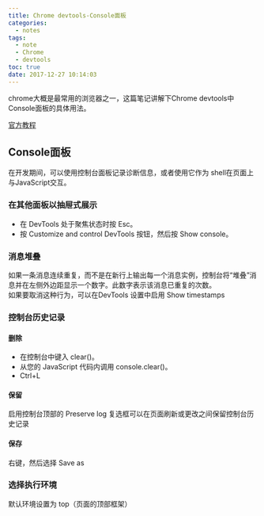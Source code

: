 ```yaml
---
title: Chrome devtools-Console面板
categories:
  - notes
tags:
  - note
  - Chrome
  - devtools
toc: true
date: 2017-12-27 10:14:03
---
```

chrome大概是最常用的浏览器之一，这篇笔记讲解下Chrome devtools中Console面板的具体用法。  

[官方教程](https://developers.google.com/web/tools/chrome-devtools/)

<!-- more -->

## Console面板
在开发期间，可以使用控制台面板记录诊断信息，或者使用它作为 shell在页面上与JavaScript交互。

### 在其他面板以抽屉式展示
* 在 DevTools 处于聚焦状态时按 Esc。
* 按 Customize and control DevTools 按钮，然后按 Show console。


### 消息堆叠
如果一条消息连续重复，而不是在新行上输出每一个消息实例，控制台将“堆叠”消息并在左侧外边距显示一个数字。此数字表示该消息已重复的次数。  
如果要取消这种行为，可以在DevTools 设置中启用 Show timestamps

### 控制台历史记录
#### 删除
* 在控制台中键入 clear()。
* 从您的 JavaScript 代码内调用 console.clear()。
* Ctrl+L

#### 保留
启用控制台顶部的 Preserve log 复选框可以在页面刷新或更改之间保留控制台历史记录

#### 保存
右键，然后选择 Save as


### 选择执行环境
默认环境设置为 top（页面的顶部框架）
